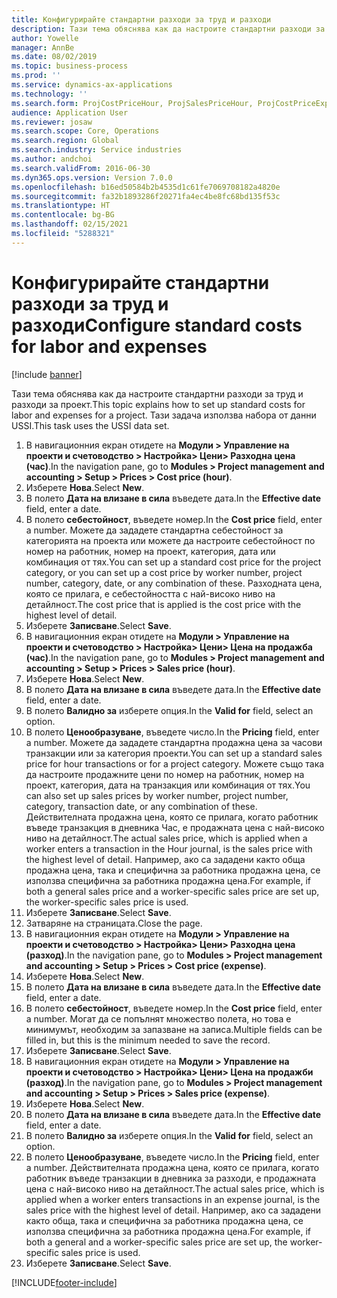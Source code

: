 ```yaml
---
title: Конфигурирайте стандартни разходи за труд и разходи
description: Тази тема обяснява как да настроите стандартни разходи за труд и разходи за проект.
author: Yowelle
manager: AnnBe
ms.date: 08/02/2019
ms.topic: business-process
ms.prod: ''
ms.service: dynamics-ax-applications
ms.technology: ''
ms.search.form: ProjCostPriceHour, ProjSalesPriceHour, ProjCostPriceExpense, ProjSalesPriceCost
audience: Application User
ms.reviewer: josaw
ms.search.scope: Core, Operations
ms.search.region: Global
ms.search.industry: Service industries
ms.author: andchoi
ms.search.validFrom: 2016-06-30
ms.dyn365.ops.version: Version 7.0.0
ms.openlocfilehash: b16ed50584b2b4535d1c61fe7069708182a4820e
ms.sourcegitcommit: fa32b1893286f20271fa4ec4be8fc68bd135f53c
ms.translationtype: HT
ms.contentlocale: bg-BG
ms.lasthandoff: 02/15/2021
ms.locfileid: "5288321"
---
```

# <a name="configure-standard-costs-for-labor-and-expenses"></a><span data-ttu-id="e9bc3-103">Конфигурирайте стандартни разходи за труд и разходи</span><span class="sxs-lookup"><span data-stu-id="e9bc3-103">Configure standard costs for labor and expenses</span></span>

[!include [banner](../../includes/banner.md)]

<span data-ttu-id="e9bc3-104">Тази тема обяснява как да настроите стандартни разходи за труд и разходи за проект.</span><span class="sxs-lookup"><span data-stu-id="e9bc3-104">This topic explains how to set up standard costs for labor and expenses for a project.</span></span> <span data-ttu-id="e9bc3-105">Тази задача използва набора от данни USSI.</span><span class="sxs-lookup"><span data-stu-id="e9bc3-105">This task uses the USSI data set.</span></span>

1. <span data-ttu-id="e9bc3-106">В навигационния екран отидете на **Модули > Управление на проекти и счетоводство > Настройка> Цени> Разходна цена (час)**.</span><span class="sxs-lookup"><span data-stu-id="e9bc3-106">In the navigation pane, go to **Modules > Project management and accounting > Setup > Prices > Cost price (hour)**.</span></span>
2. <span data-ttu-id="e9bc3-107">Изберете **Нова**.</span><span class="sxs-lookup"><span data-stu-id="e9bc3-107">Select **New**.</span></span>
3. <span data-ttu-id="e9bc3-108">В полето **Дата на влизане в сила** въведете дата.</span><span class="sxs-lookup"><span data-stu-id="e9bc3-108">In the **Effective date** field, enter a date.</span></span>
4. <span data-ttu-id="e9bc3-109">В полето **себестойност**, въведете номер.</span><span class="sxs-lookup"><span data-stu-id="e9bc3-109">In the **Cost price** field, enter a number.</span></span> <span data-ttu-id="e9bc3-110">Можете да зададете стандартна себестойност за категорията на проекта или можете да настроите себестойност по номер на работник, номер на проект, категория, дата или комбинация от тях.</span><span class="sxs-lookup"><span data-stu-id="e9bc3-110">You can set up a standard cost price for the project category, or you can set up a cost price by worker number, project number, category, date, or any combination of these.</span></span> <span data-ttu-id="e9bc3-111">Разходната цена, която се прилага, е себестойността с най-високо ниво на детайлност.</span><span class="sxs-lookup"><span data-stu-id="e9bc3-111">The cost price that is applied is the cost price with the highest level of detail.</span></span>  
5. <span data-ttu-id="e9bc3-112">Изберете **Записване**.</span><span class="sxs-lookup"><span data-stu-id="e9bc3-112">Select **Save**.</span></span>
6. <span data-ttu-id="e9bc3-113">В навигационния екран отидете на **Модули > Управление на проекти и счетоводство > Настройка> Цени> Цена на продажба (час)**.</span><span class="sxs-lookup"><span data-stu-id="e9bc3-113">In the navigation pane, go to **Modules > Project management and accounting > Setup > Prices > Sales price (hour)**.</span></span>
7. <span data-ttu-id="e9bc3-114">Изберете **Нова**.</span><span class="sxs-lookup"><span data-stu-id="e9bc3-114">Select **New**.</span></span>
8. <span data-ttu-id="e9bc3-115">В полето **Дата на влизане в сила** въведете дата.</span><span class="sxs-lookup"><span data-stu-id="e9bc3-115">In the **Effective date** field, enter a date.</span></span>
9. <span data-ttu-id="e9bc3-116">В полето **Валидно за** изберете опция.</span><span class="sxs-lookup"><span data-stu-id="e9bc3-116">In the **Valid for** field, select an option.</span></span>
10. <span data-ttu-id="e9bc3-117">В полето **Ценообразуване**, въведете число.</span><span class="sxs-lookup"><span data-stu-id="e9bc3-117">In the **Pricing** field, enter a number.</span></span> <span data-ttu-id="e9bc3-118">Можете да зададете стандартна продажна цена за часови транзакции или за категория проекти.</span><span class="sxs-lookup"><span data-stu-id="e9bc3-118">You can set up a standard sales price for hour transactions or for a project category.</span></span> <span data-ttu-id="e9bc3-119">Можете също така да настроите продажните цени по номер на работник, номер на проект, категория, дата на транзакция или комбинация от тях.</span><span class="sxs-lookup"><span data-stu-id="e9bc3-119">You can also set up sales prices by worker number, project number, category, transaction date, or any combination of these.</span></span> <span data-ttu-id="e9bc3-120">Действителната продажна цена, която се прилага, когато работник въведе транзакция в дневника Час, е продажната цена с най-високо ниво на детайлност.</span><span class="sxs-lookup"><span data-stu-id="e9bc3-120">The actual sales price, which is applied when a worker enters a transaction in the Hour journal, is the sales price with the highest level of detail.</span></span> <span data-ttu-id="e9bc3-121">Например, ако са зададени както обща продажна цена, така и специфична за работника продажна цена, се използва специфична за работника продажна цена.</span><span class="sxs-lookup"><span data-stu-id="e9bc3-121">For example, if both a general sales price and a worker-specific sales price are set up, the worker-specific sales price is used.</span></span>  
11. <span data-ttu-id="e9bc3-122">Изберете **Записване**.</span><span class="sxs-lookup"><span data-stu-id="e9bc3-122">Select **Save**.</span></span>
12. <span data-ttu-id="e9bc3-123">Затваряне на страницата.</span><span class="sxs-lookup"><span data-stu-id="e9bc3-123">Close the page.</span></span>
13. <span data-ttu-id="e9bc3-124">В навигационния екран отидете на **Модули > Управление на проекти и счетоводство > Настройка> Цени> Разходна цена (разход)**.</span><span class="sxs-lookup"><span data-stu-id="e9bc3-124">In the navigation pane, go to **Modules > Project management and accounting > Setup > Prices > Cost price (expense)**.</span></span>
14. <span data-ttu-id="e9bc3-125">Изберете **Нова**.</span><span class="sxs-lookup"><span data-stu-id="e9bc3-125">Select **New**.</span></span>
15. <span data-ttu-id="e9bc3-126">В полето **Дата на влизане в сила** въведете дата.</span><span class="sxs-lookup"><span data-stu-id="e9bc3-126">In the **Effective date** field, enter a date.</span></span>
16. <span data-ttu-id="e9bc3-127">В полето **себестойност**, въведете номер.</span><span class="sxs-lookup"><span data-stu-id="e9bc3-127">In the **Cost price** field, enter a number.</span></span> <span data-ttu-id="e9bc3-128">Могат да се попълнят множество полета, но това е минимумът, необходим за запазване на записа.</span><span class="sxs-lookup"><span data-stu-id="e9bc3-128">Multiple fields can be filled in, but this is the minimum needed to save the record.</span></span>  
17. <span data-ttu-id="e9bc3-129">Изберете **Записване**.</span><span class="sxs-lookup"><span data-stu-id="e9bc3-129">Select **Save**.</span></span>
18. <span data-ttu-id="e9bc3-130">В навигационния екран отидете на **Модули > Управление на проекти и счетоводство > Настройка> Цени> Цена на продажби (разход)**.</span><span class="sxs-lookup"><span data-stu-id="e9bc3-130">In the navigation pane, go to **Modules > Project management and accounting > Setup > Prices > Sales price (expense)**.</span></span>
19. <span data-ttu-id="e9bc3-131">Изберете **Нова**.</span><span class="sxs-lookup"><span data-stu-id="e9bc3-131">Select **New**.</span></span>
20. <span data-ttu-id="e9bc3-132">В полето **Дата на влизане в сила** въведете дата.</span><span class="sxs-lookup"><span data-stu-id="e9bc3-132">In the **Effective date** field, enter a date.</span></span>
21. <span data-ttu-id="e9bc3-133">В полето **Валидно за** изберете опция.</span><span class="sxs-lookup"><span data-stu-id="e9bc3-133">In the **Valid for** field, select an option.</span></span>
22. <span data-ttu-id="e9bc3-134">В полето **Ценообразуване**, въведете число.</span><span class="sxs-lookup"><span data-stu-id="e9bc3-134">In the **Pricing** field, enter a number.</span></span> <span data-ttu-id="e9bc3-135">Действителната продажна цена, която се прилага, когато работник въведе транзакции в дневника за разходи, е продажната цена с най-високо ниво на детайлност.</span><span class="sxs-lookup"><span data-stu-id="e9bc3-135">The actual sales price, which is applied when a worker enters transactions in an expense journal, is the sales price with the highest level of detail.</span></span> <span data-ttu-id="e9bc3-136">Например, ако са зададени както обща, така и специфична за работника продажна цена, се използва специфична за работника продажна цена.</span><span class="sxs-lookup"><span data-stu-id="e9bc3-136">For example, if both a general and a worker-specific sales price are set up, the worker-specific sales price is used.</span></span>  
23. <span data-ttu-id="e9bc3-137">Изберете **Записване**.</span><span class="sxs-lookup"><span data-stu-id="e9bc3-137">Select **Save**.</span></span>



[!INCLUDE[footer-include](../../includes/footer-banner.md)]